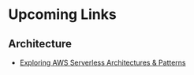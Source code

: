 # Upcoming Links

## Architecture
- [Exploring AWS Serverless Architectures & Patterns](https://faun.pub/exploring-aws-serverless-architectures-4fdbcc2a9959)

